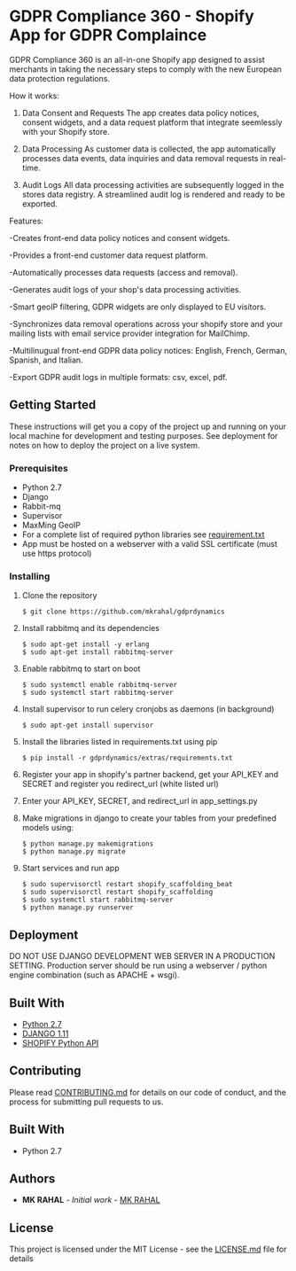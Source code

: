 # GDPR Compliance 360 - Shopify App for GDPR Complaince 

GDPR Compliance 360 is an all-in-one Shopify app designed to assist merchants in taking the necessary steps to comply with the new European data protection regulations.

How it works:

1. Data Consent and Requests
The app creates data policy notices, consent widgets, and a data request platform that integrate seemlessly with your Shopify store.

2. Data Processing
As customer data is collected, the app automatically processes data events, data inquiries and data removal requests in real-time.

3. Audit Logs
All data processing activities are subsequently logged in the stores data registry. A streamlined audit log is rendered and ready to be exported.

Features:
 
-Creates front-end data policy notices and consent widgets.
 
-Provides a front-end customer data request platform.
 
-Automatically processes data requests (access and removal).
 
-Generates audit logs of your shop's data processing activities.
 
-Smart geoIP filtering, GDPR widgets are only displayed to EU visitors.
 
-Synchronizes data removal operations across your shopify store and your mailing lists with email service provider integration for MailChimp.
 
-Multilinugual front-end GDPR data policy notices: English, French, German, Spanish, and Italian.
 
-Export GDPR audit logs in multiple formats: csv, excel, pdf.

## Getting Started

These instructions will get you a copy of the project up and running on your local machine for development and testing purposes. See deployment for notes on how to deploy the project on a live system.

### Prerequisites

* Python 2.7
* Django
* Rabbit-mq
* Supervisor
* MaxMing GeoIP
* For a complete list of required python libraries see [requirement.txt](https://github.com/mkrahal/gdprdynamics/blob/master/extras/requirements.txt)
* App must be hosted on a webserver with a valid SSL certificate (must use https protocol)

### Installing

1. Clone the repository 
	```
	$ git clone https://github.com/mkrahal/gdprdynamics
	```

2. Install rabbitmq and its dependencies
	```
	$ sudo apt-get install -y erlang
	$ sudo apt-get install rabbitmq-server
	```

3. Enable rabbitmq to start on boot
	```
	$ sudo systemctl enable rabbitmq-server
	$ sudo systemctl start rabbitmq-server 
	```

4. Install supervisor to run celery cronjobs as daemons (in background)
	```
	$ sudo apt-get install supervisor
	```

5. Install the libraries listed in requirements.txt using pip
	```
	$ pip install -r gdprdynamics/extras/requirements.txt
	```

6. Register your app in shopify's partner backend, get your API_KEY and SECRET and register you redirect_url (white listed url)

7. Enter your API_KEY, SECRET, and redirect_url in app_settings.py 

8. Make migrations in django to create your tables from your predefined models using:
   	```
	$ python manage.py makemigrations
	$ python manage.py migrate 
	```
9. Start services and run app
	```
	$ sudo supervisorctl restart shopify_scaffolding_beat
	$ sudo supervisorctl restart shopify_scaffolding
	$ sudo systemctl start rabbitmq-server
	$ python manage.py runserver
	```
	
## Deployment

DO NOT USE DJANGO DEVELOPMENT WEB SERVER IN A PRODUCTION SETTING. 
Production server should be run using a webserver / python engine combination (such as APACHE + wsgi).

## Built With

* [Python 2.7](https://www.python.org/)
* [DJANGO 1.11](https://www.djangoproject.com/)
* [SHOPIFY Python API](https://github.com/Shopify/shopify_python_api)

## Contributing

Please read [CONTRIBUTING.md](https://github.com/mkrahal/djapify/blob/master/CONTRIBUTING.md) for details on our code of conduct, and the process for submitting pull requests to us.


## Built With

* Python 2.7

## Authors

* **MK RAHAL** - *Initial work* - [MK RAHAL](https://github.com/mkrahal)

## License

This project is licensed under the MIT License - see the [LICENSE.md](https://github.com/mkrahal/djapify/blob/master/LICENSE.md) file for details

